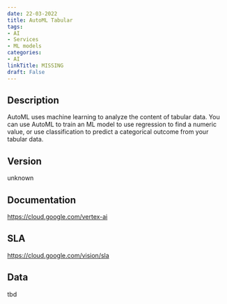 ```yaml
---
date: 22-03-2022
title: AutoML Tabular
tags: 
- AI
- Services
- ML models
categories: 
- AI
linkTitle: MISSING
draft: False
---
```


## Description

AutoML uses machine learning to analyze the content of tabular data.
You can use AutoML to train an ML model to use regression to find a
numeric value, or use classification to predict a categorical
outcome from your tabular data.


## Version

unknown

## Documentation

https://cloud.google.com/vertex-ai

## SLA

https://cloud.google.com/vision/sla

## Data

tbd
